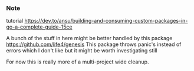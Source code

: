 ### Note

tutorial
https://dev.to/ansu/building-and-consuming-custom-packages-in-go-a-complete-guide-15ce

A bunch of the stuff in here might be better handled by this package
https://github.com/life4/genesis
This package throws panic's instead of errors which I don't like
but it might be worth investigating still

For now this is really more of a multi-project wide cleanup.




